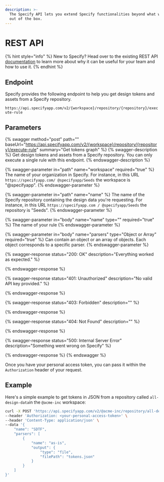 ```yaml
---
description: >-
  The Specify API lets you extend Specify functionalities beyond what we provide
  out of the box.
---
```


# REST API

{% hint style="info" %}
New to Specify? Head over to the existing REST API [documentation](https://docs.specifyapp.com/apps-and-tools/rest-api) to learn more about why it can be useful for your team and how to use it.
{% endhint %}

## Endpoint

Specify provides the following endpoint to help you get design tokens and assets from a Specify repository.

`https://api.specifyapp.com/v2/{workspace}/repository/{repository}/execute-rule`

## Parameters

{% swagger method="post" path="" baseUrl="https://api.specifyapp.com/v2/{workspace}/repository/{repository}/execute-rule" summary="Get tokens graph" %}
{% swagger-description %}
Get design tokens and assets from a Specify repository. You can only execute a single rule with this endpoint.
{% endswagger-description %}

{% swagger-parameter in="path" name="workspace" required="true" %}
The name of your organization in Specify. For instance, in this URL `https://specifyapp.com/ @specifyapp/Seeds` the workspace is "@specifyapp".
{% endswagger-parameter %}

{% swagger-parameter in="path" name="name" %}
The name of the Specify repository containing the design data you're requesting. For instance, in this URL `https://specifyapp.com / @specifyapp/Seeds` the repository is "Seeds".
{% endswagger-parameter %}

{% swagger-parameter in="body" name="name" type="" required="true" %}
The name of your rule
{% endswagger-parameter %}

{% swagger-parameter in="body" name="parsers" type="Object or Array" required="true" %}
Can contain an object or an array of objects. Each object corresponds to a specific parser.
{% endswagger-parameter %}

{% swagger-response status="200: OK" description="Everything worked as expected." %}

{% endswagger-response %}

{% swagger-response status="401: Unauthorized" description="No valid API key provided." %}

{% endswagger-response %}

{% swagger-response status="403: Forbidden" description="" %}

{% endswagger-response %}

{% swagger-response status="404: Not Found" description="" %}

{% endswagger-response %}

{% swagger-response status="500: Internal Server Error" description="Something went wrong on Specify" %}

{% endswagger-response %}
{% endswagger %}

Once you have your personal access token, you can pass it within the `Authorization` header of your request.

## Example

Here's a simple example to get tokens in JSON from a repository called `all-design-data`in the `@acme-inc` workspace:

```bash
curl -X POST 'https://api.specifyapp.com/v2/@acme-inc/repository/all-design-data/execute-rule' \
--header 'Authorization: <your-personal-access-token>' \
--header 'Content-Type: application/json' \
--data '{
    "name": "SDTF",
    "parsers": [
        {
            "name": "as-is",
            "output": {
                "type": "file",
                "filePath": "tokens.json"
            }
        }
    ]
}'
```
